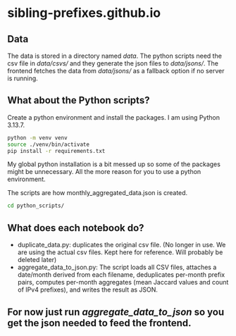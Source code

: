 # sibling-prefixes.github.io

## Data
The data is stored in a directory named *data*. The python scripts need the csv file in *data/csvs/* and they generate the json files to *data/jsons/*. The frontend fetches the data from *data/jsons/* as a fallback option if no server is running.

## What about the Python scripts?
Create a python environment and install the packages. I am using Python 3.13.7.
```bash
python -m venv venv
source ./venv/bin/activate
pip install -r requirements.txt
```
My global python installation is a bit messed up so some of the packages might be unnecessary. All the more reason for you to use a python environment.

The scripts are how monthly_aggregated_data.json is created.
```bash
cd python_scripts/
```

## What does each notebook do?
- duplicate_data.py: duplicates the original csv file. (No longer in use. We are using the actual csv files. Kept here for reference. Will probably be deleted later)
- aggregate_data_to_json.py: The script loads all CSV files, attaches a date/month derived from each filename, deduplicates per-month prefix pairs, computes per-month aggregates (mean Jaccard values and count of IPv4 prefixes), and writes the result as JSON.

## For now just run *aggregate_data_to_json* so you get the json needed to feed the frontend. 
